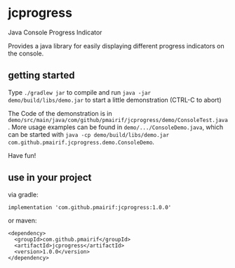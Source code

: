 # jcprogress

Java Console Progress Indicator

Provides a java library for easily displaying different progress indicators on the console.

## getting started

Type `./gradlew jar` to compile and run
`java -jar demo/build/libs/demo.jar` to start a little demonstration (CTRL-C to abort)

The Code of the demonstration is in `demo/src/main/java/com/github/pmairif/jcprogress/demo/ConsoleTest.java`.
More usage examples can be found in `demo/.../ConsoleDemo.java`, which can be started with
`java -cp demo/build/libs/demo.jar com.github.pmairif.jcprogress.demo.ConsoleDemo`.

Have fun!

## use in your project

via gradle:
```
implementation 'com.github.pmairif:jcprogress:1.0.0'
```
or maven:
```
<dependency>
  <groupId>com.github.pmairif</groupId>
  <artifactId>jcprogress</artifactId>
  <version>1.0.0</version>
</dependency>
```
